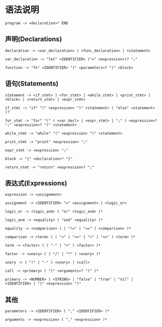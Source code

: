 # 语法说明


```
program -> <declaration>* END
```

## 声明(Declarations)

```
declaration -> <var_declaration> | <func_declaration> | <statement>
```

```
var_declaration -> "let" <IDENTIFIER> ("=" <expression>)? ";"
```

```
function -> "fn" <IDENTIFIER> "(" <parameters>? ")" <block>
```

## 语句(Statements)

```
statement -> <if_stmt> | <for_stmt> | <while_stmt> | <print_stmt> | <block> | <return_stmt> | <expr_stmt>
```

```
if_stmt -> "if" "(" <expression> ")" <statement> ( "else" <statement> )?
```

```
for_stmt -> "for" "(" ( <var_decl> | <expr_stmt> | ";" ) <expression>? ";" <expression>? ")" <statement>
```

```
while_stmt -> "while" "(" <expression> ")" <statement>
```

```
print_stmt -> "print" <expression> ";"
```

```
expr_stmt -> <expression> ";"
```

```
block -> "{" <declaration>* "}"
```

```
return_stmt -> "return" <expression>? ";"
```

## 表达式(Expressions)

```
expression -> <assignment>
```

```
assignment -> <IDENTIFIER> "=" <assignment> | <logic_or>
```

```
logic_or -> <logic_and> ( "or" <logic_and> )*
```

```
logic_and -> <equality> ( "and" <equality> )*
```

```
equality -> <comparison> ( ( "!=" | "==" ) <comparison> )*
```

```
comparison -> <term> ( ( ">" | ">=" | "<" | "<=" ) <term> )*
```

```
term -> <factor> ( ( "-" | "+" ) <factor> )*
```

```
factor -> <unary> ( ( "/" | "*" ) <unary> )*
```

```
unary -> ( "!" | "-" ) <unary> | <call>
```

```
call -> <primary> ( "(" <arguments>? ")" )*
```

```
primary -> <NUMBER> | <STRING> | "false" | "true" | "nil" | <IDENTIFIER> | "(" <expression> ")"
```

## 其他

```
parameters -> <IDENTIFIER> ( "," <IDENTIFIER> )*
```

```
arguments -> <expression> ( "," <expression> )*
```
